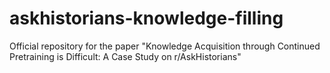 # askhistorians-knowledge-filling
Official repository for the paper "Knowledge Acquisition through Continued Pretraining is Difficult: A Case Study on r/AskHistorians"

